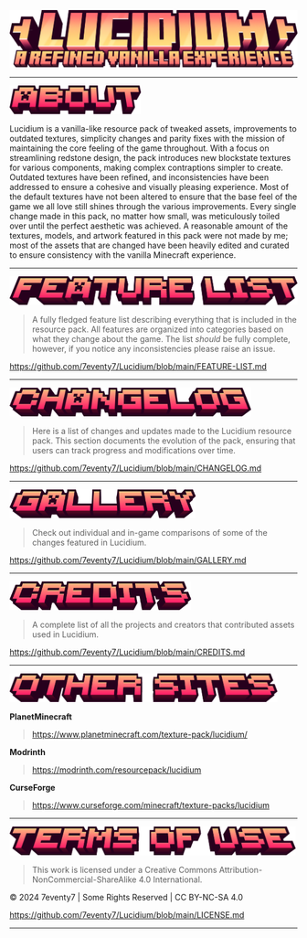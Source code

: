 ![lucidium-title9](./images/header/lucidium-title.png)
<hr>

<img src="./images/header/about.png" alt="about" style="height: 50px;">

Lucidium is a vanilla-like resource pack of tweaked assets, improvements to outdated textures, simplicity changes and parity fixes with the mission of maintaining the core feeling of the game throughout. With a focus on streamlining redstone design, the pack introduces new blockstate textures for various components, making complex contraptions simpler to create. Outdated textures have been refined, and inconsistencies have been addressed to ensure a cohesive and visually pleasing experience. Most of the default textures have not been altered to ensure that the base feel of the game we all love still shines through the various improvements. Every single change made in this pack, no matter how small, was meticulously toiled over until the perfect aesthetic was achieved. A reasonable amount of the textures, models, and artwork featured in this pack were not made by me; most of the assets that are changed have been heavily edited and curated to ensure consistency with the vanilla Minecraft experience.
<hr>

<img src="./images/header/feature-list.png" style="height: 50px;">

> A fully fledged feature list describing everything that is included in the resource pack. All features are organized into categories based on what they change about the game. The list *should* be fully complete, however, if you notice any inconsistencies please raise an issue.

https://github.com/7eventy7/Lucidium/blob/main/FEATURE-LIST.md
<hr>

<img src="./images/header/changelog.png" style="height: 50px;">

> Here is a list of changes and updates made to the Lucidium resource pack. This section documents the evolution of the pack, ensuring that users can track progress and modifications over time.

https://github.com/7eventy7/Lucidium/blob/main/CHANGELOG.md
<hr>

<img src="./images/header/gallery.png" style="height: 50px;">

> Check out individual and in-game comparisons of some of the changes featured in Lucidium.

https://github.com/7eventy7/Lucidium/blob/main/GALLERY.md
<hr>

<img src="./images/header/credits.png" style="height: 50px;">

> A complete list of all the projects and creators that contributed assets used in Lucidium.

https://github.com/7eventy7/Lucidium/blob/main/CREDITS.md
<hr>

<img src="./images/header/other-sites.png" style="height: 50px;">

**PlanetMinecraft**
> https://www.planetminecraft.com/texture-pack/lucidium/

**Modrinth**
> https://modrinth.com/resourcepack/lucidium

**CurseForge**
> https://www.curseforge.com/minecraft/texture-packs/lucidium
<hr>

<img src="./images/header/terms-of-use.png" style="height: 50px;">

> This work is licensed under a Creative Commons Attribution-NonCommercial-ShareAlike 4.0 International.

© 2024 7eventy7 | Some Rights Reserved | CC BY-NC-SA 4.0

https://github.com/7eventy7/Lucidium/blob/main/LICENSE.md
<hr>